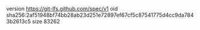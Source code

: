 version https://git-lfs.github.com/spec/v1
oid sha256:2af51948bf74bb28ab23d251e72897ef67cf5c87541775d4cc9da7843b2613c5
size 83262
